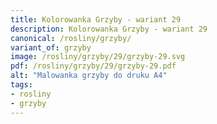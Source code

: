 ```yaml
---
title: Kolorowanka Grzyby - wariant 29
description: Kolorowanka Grzyby - wariant 29
canonical: /rosliny/grzyby/
variant_of: grzyby
image: /rosliny/grzyby/29/grzyby-29.svg
pdf: /rosliny/grzyby/29/grzyby-29.pdf
alt: "Malowanka grzyby do druku A4"
tags:
- rosliny
- grzyby
---
```

